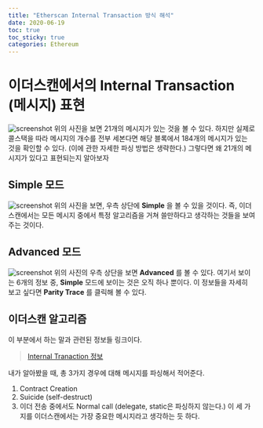 ```yaml
---
title: "Etherscan Internal Transaction 방식 해석"
date: 2020-06-19
toc: true
toc_sticky: true
categories: Ethereum
---
```


# 이더스캔에서의 Internal Transaction (메시지) 표현
![screenshot](https://ifh.cc/g/OGMUAb.jpg)
 위의 사진을 보면 21개의 메시지가 있는 것을 볼 수 있다. 하지만 실제로 콜스택을 따라 메시지의 개수를 전부 세본다면 해당 블록에서
 184개의 메시지가 있는 것을 확인할 수 있다. (이에 관한 자세한 파싱 방법은 생략한다.)
 그렇다면 왜 21개의 메시지가 있다고 표현되는지 알아보자
 
## Simple 모드
![screenshot](https://ifh.cc/g/VMqOBW.png)
 위의 사진을 보면, 우측 상단에 __Simple__ 을 볼 수 있을 것이다. 즉, 이더스캔에서는 모든 메시지 중에서 특정 알고리즘을 거쳐 쓸만하다고
 생각하는 것들을 보여주는 것이다.

## Advanced 모드
![screenshot](https://ifh.cc/g/oUz4jG.jpg)
 위의 사진의 우측 상단을 보면 __Advanced__ 를 볼 수 있다. 여기서 보이는 6개의 정보 중, __Simple__ 모드에 보이는 것은 오직 하나 뿐이다.
 이 정보들을 자세히 보고 싶다면 __Parity Trace__ 를 클릭해 볼 수 있다.
 
## 이더스캔 알고리즘
 이 부분에서 하는 말과 관련된 정보들 링크이다.    
> [Internal Tranaction 정보](https://taeyonghwang.github.io/ethereum/ethereum-internal-tx/)

 내가 알아봤을 때, 총 3가지 경우에 대해 메시지를 파싱해서 적어준다.
 1. Contract Creation 
 2. Suicide (self-destruct)
 3. 이더 전송 중에서도 Normal call (delegate, static은 파싱하지 않는다.)
 이 세 가지를 이더스캔에서는 가장 중요한 메시지라고 생각하는 듯 하다.